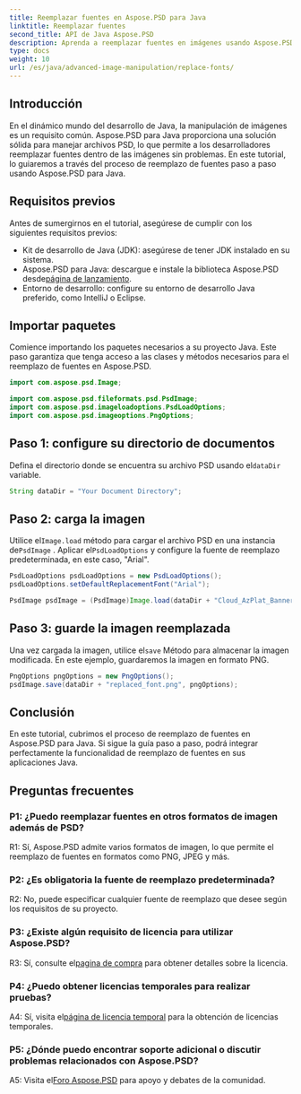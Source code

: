 ```yaml
---
title: Reemplazar fuentes en Aspose.PSD para Java
linktitle: Reemplazar fuentes
second_title: API de Java Aspose.PSD
description: Aprenda a reemplazar fuentes en imágenes usando Aspose.PSD para Java. Siga nuestra guía paso a paso para una manipulación eficaz de las fuentes.
type: docs
weight: 10
url: /es/java/advanced-image-manipulation/replace-fonts/
---
```

## Introducción

En el dinámico mundo del desarrollo de Java, la manipulación de imágenes es un requisito común. Aspose.PSD para Java proporciona una solución sólida para manejar archivos PSD, lo que permite a los desarrolladores reemplazar fuentes dentro de las imágenes sin problemas. En este tutorial, lo guiaremos a través del proceso de reemplazo de fuentes paso a paso usando Aspose.PSD para Java.

## Requisitos previos

Antes de sumergirnos en el tutorial, asegúrese de cumplir con los siguientes requisitos previos:

- Kit de desarrollo de Java (JDK): asegúrese de tener JDK instalado en su sistema.
-  Aspose.PSD para Java: descargue e instale la biblioteca Aspose.PSD desde[página de lanzamiento](https://releases.aspose.com/psd/java/).
- Entorno de desarrollo: configure su entorno de desarrollo Java preferido, como IntelliJ o Eclipse.

## Importar paquetes

Comience importando los paquetes necesarios a su proyecto Java. Este paso garantiza que tenga acceso a las clases y métodos necesarios para el reemplazo de fuentes en Aspose.PSD.

```java
import com.aspose.psd.Image;

import com.aspose.psd.fileformats.psd.PsdImage;
import com.aspose.psd.imageloadoptions.PsdLoadOptions;
import com.aspose.psd.imageoptions.PngOptions;
```

## Paso 1: configure su directorio de documentos

 Defina el directorio donde se encuentra su archivo PSD usando el`dataDir` variable.

```java
String dataDir = "Your Document Directory";
```

## Paso 2: carga la imagen

 Utilice el`Image.load` método para cargar el archivo PSD en una instancia de`PsdImage` . Aplicar el`PsdLoadOptions` y configure la fuente de reemplazo predeterminada, en este caso, "Arial".

```java
PsdLoadOptions psdLoadOptions = new PsdLoadOptions(); 
psdLoadOptions.setDefaultReplacementFont("Arial");

PsdImage psdImage = (PsdImage)Image.load(dataDir + "Cloud_AzPlat_Banner3A_SB_EN_US_160x600_chinese_font.psd", psdLoadOptions);
```

## Paso 3: guarde la imagen reemplazada

 Una vez cargada la imagen, utilice el`save` Método para almacenar la imagen modificada. En este ejemplo, guardaremos la imagen en formato PNG.

```java
PngOptions pngOptions = new PngOptions();
psdImage.save(dataDir + "replaced_font.png", pngOptions);
```

## Conclusión

En este tutorial, cubrimos el proceso de reemplazo de fuentes en Aspose.PSD para Java. Si sigue la guía paso a paso, podrá integrar perfectamente la funcionalidad de reemplazo de fuentes en sus aplicaciones Java.

## Preguntas frecuentes

### P1: ¿Puedo reemplazar fuentes en otros formatos de imagen además de PSD?

R1: Sí, Aspose.PSD admite varios formatos de imagen, lo que permite el reemplazo de fuentes en formatos como PNG, JPEG y más.

### P2: ¿Es obligatoria la fuente de reemplazo predeterminada?

R2: No, puede especificar cualquier fuente de reemplazo que desee según los requisitos de su proyecto.

### P3: ¿Existe algún requisito de licencia para utilizar Aspose.PSD?

 R3: Sí, consulte el[pagina de compra](https://purchase.aspose.com/buy) para obtener detalles sobre la licencia.

### P4: ¿Puedo obtener licencias temporales para realizar pruebas?

 A4: Sí, visita el[página de licencia temporal](https://purchase.aspose.com/temporary-license/) para la obtención de licencias temporales.

### P5: ¿Dónde puedo encontrar soporte adicional o discutir problemas relacionados con Aspose.PSD?

 A5: Visita el[Foro Aspose.PSD](https://forum.aspose.com/c/psd/34) para apoyo y debates de la comunidad.